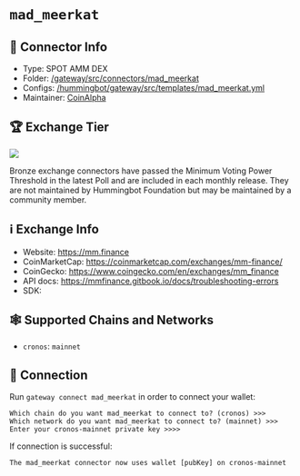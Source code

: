 # `mad_meerkat`

## 📁 Connector Info

* Type: SPOT AMM DEX
* Folder: [/gateway/src/connectors/mad_meerkat](https://github.com/hummingbot/gateway/tree/main/src/connectors/mad_meerkat)
* Configs: [/hummingbot/gateway/src/templates/mad_meerkat.yml](https://github.com/hummingbot/gateway/tree/main/src/templates/mad_meerkat.yml)
* Maintainer: [CoinAlpha](https://coinalpha.com)

## 🏆 Exchange Tier

![](https://img.shields.io/static/v1?label=Hummingbot&message=BRONZE&color=green)

Bronze exchange connectors have passed the Minimum Voting Power Threshold in the latest Poll and are included in each monthly release. They are not maintained by Hummingbot Foundation but may be maintained by a community member.

## ℹ️ Exchange Info

* Website: <https://mm.finance>
* CoinMarketCap: <https://coinmarketcap.com/exchanges/mm-finance/>
* CoinGecko: <https://www.coingecko.com/en/exchanges/mm_finance>
* API docs: <https://mmfinance.gitbook.io/docs/troubleshooting-errors>
* SDK:

## 🕸️ Supported Chains and Networks

* `cronos`: `mainnet`

## 🔑 Connection

Run `gateway connect mad_meerkat` in order to connect your wallet:

```
Which chain do you want mad_meerkat to connect to? (cronos) >>>
Which network do you want mad_meerkat to connect to? (mainnet) >>>
Enter your cronos-mainnet private key >>>>
```

If connection is successful:

```
The mad_meerkat connector now uses wallet [pubKey] on cronos-mainnet
```
